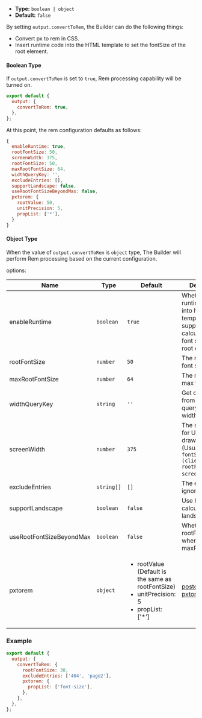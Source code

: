 - **Type:** `boolean | object`
- **Default:** `false`

By setting `output.convertToRem`, the Builder can do the following things:

- Convert px to rem in CSS.
- Insert runtime code into the HTML template to set the fontSize of the root element.

#### Boolean Type

If `output.convertToRem` is set to `true`, Rem processing capability will be turned on.

```js
export default {
  output: {
    convertToRem: true,
  },
};
```

At this point, the rem configuration defaults as follows:

```js
{
  enableRuntime: true,
  rootFontSize: 50,
  screenWidth: 375,
  rootFontSize: 50,
  maxRootFontSize: 64,
  widthQueryKey: '',
  excludeEntries: [],
  supportLandscape: false,
  useRootFontSizeBeyondMax: false,
  pxtorem: {
    rootValue: 50,
    unitPrecision: 5,
    propList: ['*'],
  }
}
```

#### Object Type

When the value of `output.convertToRem` is `object` type, The Builder will perform Rem processing based on the current configuration.

options:

| Name                     | Type       | Default                                                                                                              | Description                                                                                                             |
| ------------------------ | ---------- | -------------------------------------------------------------------------------------------------------------------- | ----------------------------------------------------------------------------------------------------------------------- |
| enableRuntime            | `boolean`  | `true`                                                                                                               | Whether to inject runtime code into html templates, to support dynamic calculation of the font size of the root element |
| rootFontSize             | `number`   | `50`                                                                                                                 | The root element font size                                                                                              |
| maxRootFontSize          | `number`   | `64`                                                                                                                 | The root element max font size                                                                                          |
| widthQueryKey            | `string`   | `'' `                                                                                                                | Get clientWidth from the url query based on widthQueryKey                                                               |
| screenWidth              | `number`   | `375`                                                                                                                | The screen width for UI design drawings (Usually, `fontSize = (clientWidth * rootFontSize) / screenWidth`)             |
| excludeEntries           | `string[]` | `[]`                                                                                                                 | The entries to ignore                                                                                                   |
| supportLandscape         | `boolean`  | `false`                                                                                                              | Use height to calculate rem in landscape                                                                                |
| useRootFontSizeBeyondMax | `boolean`  | `false`                                                                                                              | Whether to use rootFontSize when large than maxRootFontSize                                                             |
| pxtorem                  | `object`   | <ul><li>rootValue (Default is the same as rootFontSize) </li><li>unitPrecision: 5 </li><li>propList: ['*']</li></ul> | [postcss-pxtorem](https://github.com/cuth/postcss-pxtorem#options) options                                              |

### Example

```js
export default {
  output: {
    convertToRem: {
      rootFontSize: 30,
      excludeEntries: ['404', 'page2'],
      pxtorem: {
        propList: ['font-size'],
      },
    },
  },
};
```
